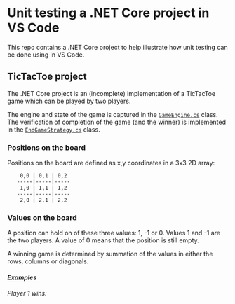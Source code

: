 # Unit testing a .NET Core project in VS Code

This repo contains a .NET Core project to help illustrate how unit testing can be done using in VS Code.

## TicTacToe project

The .NET Core project is an (incomplete) implementation of a TicTacToe game which can be played by two players. 

The engine and state of the game is captured in the [`GameEngine.cs`](TicTacToe/GameEngine.cs) class. The verification of completion of the game (and the winner) is implemented in the [`EndGameStrategy.cs`](TicTacToe/EndGameStrategy.cs) class.

### Positions on the board

Positions on the board are defined as x,y coordinates in a 3x3 2D array:
    
```
    0,0 | 0,1 | 0,2
   -----|-----|-----
    1,0 | 1,1 | 1,2
   -----|-----|-----
    2,0 | 2,1 | 2,2
``` 

### Values on the board

A position can hold on of these three values: 1, -1 or 0.
Values 1 and -1 are the two players.
A value of 0 means that the position is still empty.

A winning game is determined by summation of the values in either the rows, columns or diagonals.

#### _Examples_ 

_Player 1 wins:_
``` 
     1  |  0  | -1
   -----|-----|-----
    -1  | -1  |  0
   -----|-----|-----
     1  |  1  |  1 
```

_Player -1 wins:_
``` 
     1  |  0  | -1
   -----|-----|-----
    -1  | -1  |  0
   -----|-----|-----
    -1  |  1  |  1 
```

_Equal outcome:_
``` 
     1  | -1  |  1
   -----|-----|-----
    -1  |  1  |  1
   -----|-----|-----
    -1  |  1  | -1 
```

## Unit test project

The `EndGameStrategy.cs` class contains plenty of logic to be unit tested. These tests can be found in [`EndGameStrategyTests.cs`](TicTacToe.Tests/EndGameStrategyTests.cs).

The [`AvailablePositionsTests.cs`](TicTacToe.Tests/AvailablePositionsTests.cs) class contains some examples of unit tests with a mocked `IEndGameStrategy`.